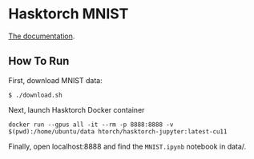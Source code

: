 # Hasktorch MNIST

[The documentation](http://penkovsky.com/neural-networks/day7).

## How To Run

First, download MNIST data:

    $ ./download.sh

Next, launch Hasktorch Docker container

    docker run --gpus all -it --rm -p 8888:8888 -v $(pwd):/home/ubuntu/data htorch/hasktorch-jupyter:latest-cu11

Finally, open localhost:8888 and find the `MNIST.ipynb` notebook in data/.

